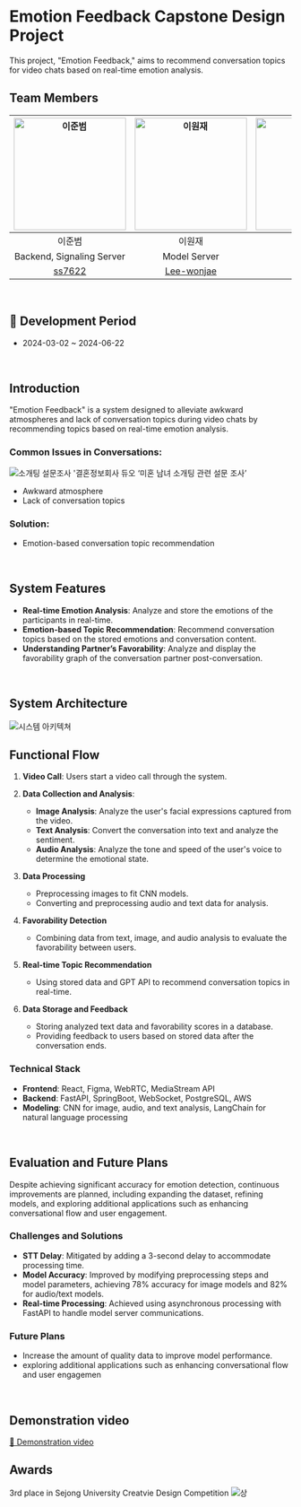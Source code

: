 # Emotion Feedback Capstone Design Project

This project, "Emotion Feedback," aims to recommend conversation topics for video chats based on real-time emotion analysis.
<br>

## Team Members

| <img src="https://github.com/Tave-13th-Project-Team-4-Fiurinee/.github/blob/main/profile/image/%EC%9D%B4%EC%A4%80%EB%B2%94.jpg" alt="이준범" width="200" height="200">  | <img src="https://github.com/Tave100Shot/.github/blob/master/profile/img/%EA%B9%83%ED%97%88%EB%B8%8C_%EB%B0%95%ED%98%84%EB%B9%88.png" alt="이원재" width="200" height="200"> | <img src="https://github.com/Tave100Shot/.github/blob/master/profile/img/%EA%B9%83%ED%97%88%EB%B8%8C_%EC%86%A1%EC%9C%A4%EC%A3%BC.png" alt="권영우" width="200" height="200"> | <img src="https://github.com/Tave100Shot/.github/blob/master/profile/img/%EA%B9%83%ED%97%88%EB%B8%8C_%EC%9D%B4%EC%9C%A0%EC%A7%84.png" alt="심재호" width="200" height="200"> |
|:---:|:---:|:---:|:---:|
| 이준범 | 이원재 | 권영우 | 심재호 |
| Backend, Signaling Server | Model Server | Frontend | Modeling |
| [ss7622](https://github.com/ss7622) | [Lee-wonjae](https://github.com/Lee-wonjae) | [kwonup](https://github.com/kwonup) | [JaehoSim98](https://github.com/JaehoSim98) |

<br/>

## 📅 Development Period
 - 2024-03-02 ~ 2024-06-22
<br>

## Introduction
"Emotion Feedback" is a system designed to alleviate awkward atmospheres and lack of conversation topics during video chats by recommending topics based on real-time emotion analysis.
<br>

### Common Issues in Conversations:
<img src="https://github.com/EmotionFeedback/.github/blob/main/imgs/%EC%84%A4%EB%AC%B8.png" alt="소개팅 설문조사">
'결혼정보회사 듀오 ‘미혼 남녀 소개팅 관련 설문 조사’  

- Awkward atmosphere
- Lack of conversation topics

### Solution:
- Emotion-based conversation topic recommendation
<br>

## System Features

- **Real-time Emotion Analysis**: Analyze and store the emotions of the participants in real-time.
- **Emotion-based Topic Recommendation**: Recommend conversation topics based on the stored emotions and conversation content.
- **Understanding Partner’s Favorability**: Analyze and display the favorability graph of the conversation partner post-conversation.
<br>

## System Architecture

<img src="https://github.com/EmotionFeedback/.github/blob/main/imgs/%EC%8A%A4%ED%81%AC%EB%A6%B0%EC%83%B7%202024-06-05%20202344.png" alt="시스템 아키텍쳐">
<br>

## Functional Flow

1. **Video Call**: Users start a video call through the system.

2. **Data Collection and Analysis**:
   - **Image Analysis**: Analyze the user's facial expressions captured from the video.
   - **Text Analysis**: Convert the conversation into text and analyze the sentiment.
   - **Audio Analysis**: Analyze the tone and speed of the user's voice to determine the emotional state.

3. **Data Processing**
   - Preprocessing images to fit CNN models.
   - Converting and preprocessing audio and text data for analysis.

4. **Favorability Detection**
   - Combining data from text, image, and audio analysis to evaluate the favorability between users.

5. **Real-time Topic Recommendation**
   - Using stored data and GPT API to recommend conversation topics in real-time.

6. **Data Storage and Feedback**
   - Storing analyzed text data and favorability scores in a database.
   - Providing feedback to users based on stored data after the conversation ends.

### Technical Stack

- **Frontend**: React, Figma, WebRTC, MediaStream API
- **Backend**: FastAPI, SpringBoot, WebSocket, PostgreSQL, AWS
- **Modeling**: CNN for image, audio, and text analysis, LangChain for natural language processing
<br>

## Evaluation and Future Plans

Despite achieving significant accuracy for emotion detection, continuous improvements are planned, including expanding the dataset, refining models, and exploring additional applications such as enhancing conversational flow and user engagement.

### Challenges and Solutions

- **STT Delay**: Mitigated by adding a 3-second delay to accommodate processing time.
- **Model Accuracy**: Improved by modifying preprocessing steps and model parameters, achieving 78% accuracy for image models and 82% for audio/text models.
- **Real-time Processing**: Achieved using asynchronous processing with FastAPI to handle model server communications.

### Future Plans

- Increase the amount of quality data to improve model performance.
- exploring additional applications such as enhancing conversational flow and user engagemen
<br>

## Demonstration video

[📼 Demonstration video](https://youtu.be/BfVNF6mo3EA?si=dSLIJjktVfRsRmDv)

## Awards

3rd place in Sejong University Creatvie Design Competition
<img src="https://github.com/EmotionFeedback/.github/blob/main/imgs/KakaoTalk_20240726_041948791.jpg" alt="상">

